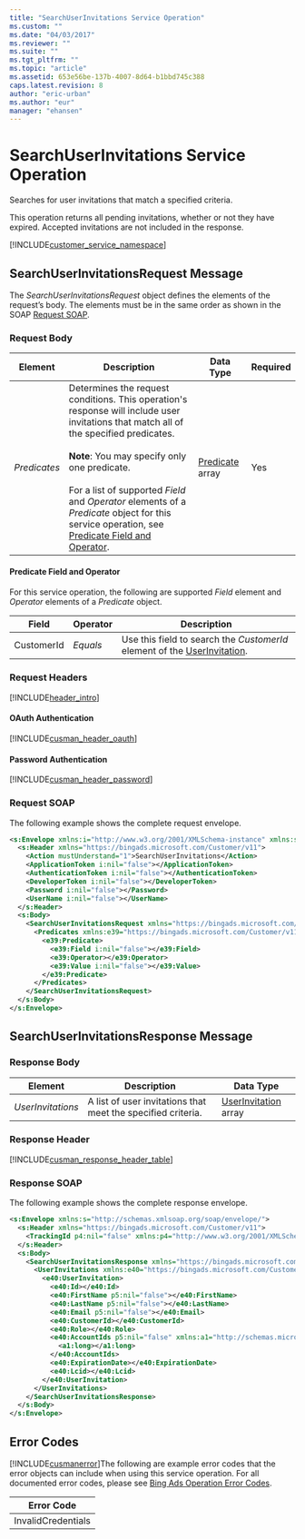 ```yaml
---
title: "SearchUserInvitations Service Operation"
ms.custom: ""
ms.date: "04/03/2017"
ms.reviewer: ""
ms.suite: ""
ms.tgt_pltfrm: ""
ms.topic: "article"
ms.assetid: 653e56be-137b-4007-8d64-b1bbd745c388
caps.latest.revision: 8
author: "eric-urban"
ms.author: "eur"
manager: "ehansen"
---
```

# SearchUserInvitations Service Operation
Searches for user invitations that match a specified criteria.

This operation returns all pending invitations, whether or not they have expired. Accepted invitations are not included in the response.  

[!INCLUDE[customer_service_namespace](../customer-api/includes/customer-service-namespace.md)]

## <a name="request"></a>SearchUserInvitationsRequest Message
The *SearchUserInvitationsRequest* object defines the elements of the request’s body. The elements must be in the same order as shown in the SOAP [Request SOAP](#request_soap).

### Request Body

|Element|Description|Data Type|Required|
|-----------|---------------|-------------|------------|
|*Predicates*|Determines the request conditions. This operation's response will include user invitations that match all of the specified predicates.<br /><br />**Note**: You may specify only one predicate.<br /><br />For a list of supported *Field* and *Operator* elements of a *Predicate* object for this service operation, see [Predicate Field and Operator](#predicates).|[Predicate](../customer-api/predicate-data-object.md) array|Yes|

#### <a name="predicates"></a>Predicate Field and Operator
For this service operation, the following are supported *Field* element and *Operator* elements of a *Predicate* object.

|Field|Operator|Description|
|---------|------------|---------------|
|CustomerId|*Equals*|Use this field to search the *CustomerId* element of the [UserInvitation](../customer-api/userinvitation-data-object.md).|

### Request Headers
[!INCLUDE[header_intro](../customer-api/includes/header-intro.md)]
#### OAuth Authentication
[!INCLUDE[cusman_header_oauth](../customer-api/includes/cusman-header-oauth.md)]
#### Password Authentication
[!INCLUDE[cusman_header_password](../customer-api/includes/cusman-header-password.md)]
### <a name="request_soap"></a>Request SOAP
The following example shows the complete request envelope.

```xml
<s:Envelope xmlns:i="http://www.w3.org/2001/XMLSchema-instance" xmlns:s="http://schemas.xmlsoap.org/soap/envelope/">
  <s:Header xmlns="https://bingads.microsoft.com/Customer/v11">
    <Action mustUnderstand="1">SearchUserInvitations</Action>
    <ApplicationToken i:nil="false"></ApplicationToken>
    <AuthenticationToken i:nil="false"></AuthenticationToken>
    <DeveloperToken i:nil="false"></DeveloperToken>
    <Password i:nil="false"></Password>
    <UserName i:nil="false"></UserName>
  </s:Header>
  <s:Body>
    <SearchUserInvitationsRequest xmlns="https://bingads.microsoft.com/Customer/v11">
      <Predicates xmlns:e39="https://bingads.microsoft.com/Customer/v11/Entities" i:nil="false">
        <e39:Predicate>
          <e39:Field i:nil="false"></e39:Field>
          <e39:Operator></e39:Operator>
          <e39:Value i:nil="false"></e39:Value>
        </e39:Predicate>
      </Predicates>
    </SearchUserInvitationsRequest>
  </s:Body>
</s:Envelope>
```

## <a name="response"></a>SearchUserInvitationsResponse Message

### <a name="Body_Elements"></a>Response Body

|Element|Description|Data Type|
|-----------|---------------|-------------|
|*UserInvitations*|A  list of user invitations that meet the specified criteria.|[UserInvitation](../customer-api/userinvitation-data-object.md) array|

### <a name="Header_Elements"></a>Response Header
[!INCLUDE[cusman_response_header_table](../customer-api/includes/cusman-response-header-table.md)]
### Response SOAP
The following example shows the complete response envelope.

```xml
<s:Envelope xmlns:s="http://schemas.xmlsoap.org/soap/envelope/">
  <s:Header xmlns="https://bingads.microsoft.com/Customer/v11">
    <TrackingId p4:nil="false" xmlns:p4="http://www.w3.org/2001/XMLSchema-instance"></TrackingId>
  </s:Header>
  <s:Body>
    <SearchUserInvitationsResponse xmlns="https://bingads.microsoft.com/Customer/v11">
      <UserInvitations xmlns:e40="https://bingads.microsoft.com/Customer/v11/Entities" p5:nil="false" xmlns:p5="http://www.w3.org/2001/XMLSchema-instance">
        <e40:UserInvitation>
          <e40:Id></e40:Id>
          <e40:FirstName p5:nil="false"></e40:FirstName>
          <e40:LastName p5:nil="false"></e40:LastName>
          <e40:Email p5:nil="false"></e40:Email>
          <e40:CustomerId></e40:CustomerId>
          <e40:Role></e40:Role>
          <e40:AccountIds p5:nil="false" xmlns:a1="http://schemas.microsoft.com/2003/10/Serialization/Arrays">
            <a1:long></a1:long>
          </e40:AccountIds>
          <e40:ExpirationDate></e40:ExpirationDate>
          <e40:Lcid></e40:Lcid>
        </e40:UserInvitation>
      </UserInvitations>
    </SearchUserInvitationsResponse>
  </s:Body>
</s:Envelope>
```

## <a name="errors"></a>Error Codes
[!INCLUDE[cusmanerror](../customer-api/includes/cusmanerror.md)]The following are example  error codes that the error objects can include when using this service operation. For all documented error codes, please see [Bing Ads Operation Error Codes](http://go.microsoft.com/fwlink/?LinkId=511884).

|Error Code|
|--------------|
|InvalidCredentials|

